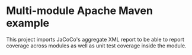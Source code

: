 # Multi-module Apache Maven example

This project imports JaCoCo's aggregate XML report to be able to report coverage across modules as well as unit
test coverage inside the module.
